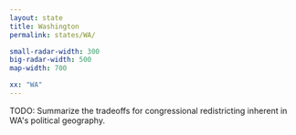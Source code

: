 ```yaml
---
layout: state
title: Washington
permalink: states/WA/

small-radar-width: 300
big-radar-width: 500
map-width: 700

xx: "WA"
---
```


TODO: Summarize the tradeoffs for congressional redistricting inherent in WA's political geography.